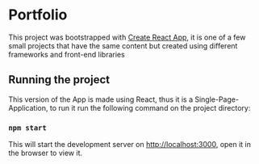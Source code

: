 # Portfolio

This project was bootstrapped with [Create React App](https://github.com/facebook/create-react-app), 
it is one of a few small projects that have the same content but created using different frameworks
and front-end libraries

## Running the project

This version of the App is made using React, thus it is a Single-Page-Application, to run it run the 
following command on the project directory:

### `npm start`

This will start the development server on [http://localhost:3000](http://localhost:3000), open it in
the browser to view it.